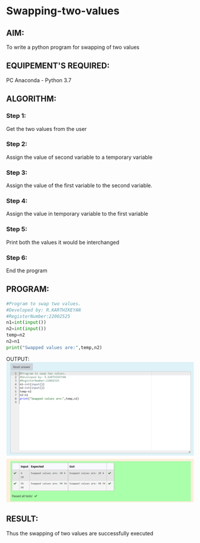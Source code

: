 # Swapping-two-values
## AIM:
To write a python program for swapping of two values
## EQUIPEMENT'S REQUIRED: 
PC
Anaconda - Python 3.7
## ALGORITHM: 
### Step 1:
Get the two values from the user
### Step 2: 
Assign the value of second variable to a temporary variable 
### Step 3: 
Assign the value of the first variable to the second variable.
### Step 4:  
Assign the value in temporary variable to the first variable
### Step 5: 
Print both the values it would be interchanged
### Step 6: 
End the program
## PROGRAM:
```python
#Program to swap two values.
#Developed by: R.KARTHIKEYAN
#RegisterNumber:22002525
n1=int(input())
n2=int(input())
temp=n2
n2=n1
print("Swapped values are:",temp,n2)
```

OUTPUT:
![](stv.png)


## RESULT:
Thus the swapping of two values are successfully executed



